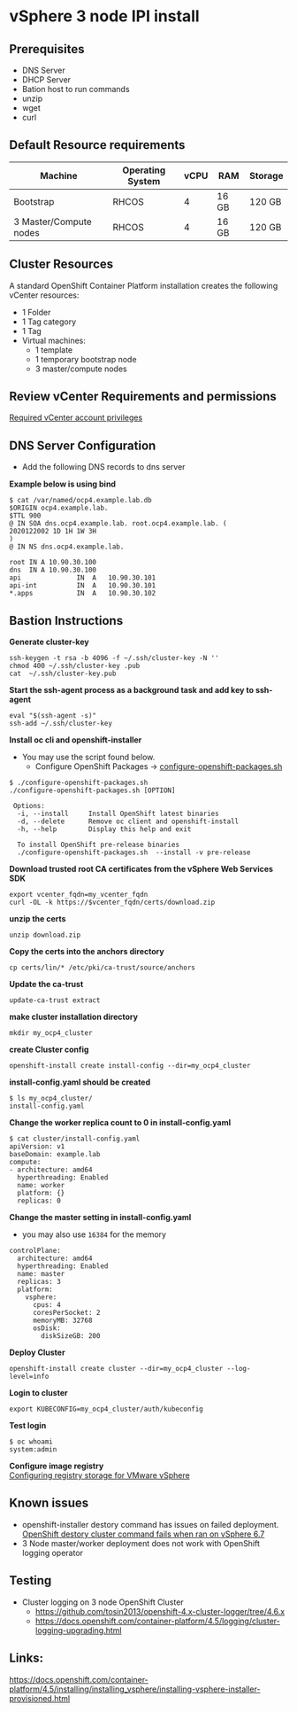 # vSphere 3 node IPI install

## Prerequisites
* DNS Server 
* DHCP Server
* Bation host to run commands 
* unzip
* wget
* curl 

## Default Resource requirements  


Machine  | Operating System  | vCPU  | RAM  |  Storage |  
--|---|---|---|--|  
Bootstrap  | RHCOS  | 4  | 16 GB  | 120 GB|    
3 Master/Compute nodes  |  RHCOS | 4  | 16 GB  | 120 GB|    



## Cluster Resources
A standard OpenShift Container Platform installation creates the following vCenter resources:

* 1 Folder
* 1 Tag category
* 1 Tag
* Virtual machines:
  * 1 template
  * 1 temporary bootstrap node
  * 3  master/compute nodes

## Review vCenter Requirements and permissions 
[Required vCenter account privileges](https://docs.openshift.com/container-platform/4.5/installing/installing_vsphere/installing-vsphere-installer-provisioned.html#installation-vsphere-installer-infra-requirements_installing-vsphere-installer-provisioned)


## DNS Server Configuration 
* Add the following DNS records to dns server

**Example below is using bind**
```
$ cat /var/named/ocp4.example.lab.db 
$ORIGIN ocp4.example.lab.
$TTL 900
@ IN SOA dns.ocp4.example.lab. root.ocp4.example.lab. (
2020122002 1D 1H 1W 3H
)
@ IN NS dns.ocp4.example.lab.

root IN A 10.90.30.100
dns  IN A 10.90.30.100
api              IN  A   10.90.30.101
api-int          IN  A   10.90.30.101
*.apps           IN  A   10.90.30.102

```

## Bastion Instructions
**Generate cluster-key**
```
ssh-keygen -t rsa -b 4096 -f ~/.ssh/cluster-key -N ''
chmod 400 ~/.ssh/cluster-key .pub
cat  ~/.ssh/cluster-key.pub
```

**Start the ssh-agent process as a background task and add key to ssh-agent**
```
eval "$(ssh-agent -s)"
ssh-add ~/.ssh/cluster-key 
```


**Install oc cli and openshift-installer**
* You may use the script found below.
  * Configure OpenShift Packages -> [configure-openshift-packages.sh](../pre-steps/configure-openshift-packages.sh)
```
$ ./configure-openshift-packages.sh 
./configure-openshift-packages.sh [OPTION]

 Options:
  -i, --install     Install OpenShift latest binaries
  -d, --delete      Remove oc client and openshift-install
  -h, --help        Display this help and exit

  To install OpenShift pre-release binaries
  ./configure-openshift-packages.sh  --install -v pre-release

```

**Download trusted root CA certificates from the vSphere Web Services SDK**
```
export vcenter_fqdn=my_vcenter_fqdn
curl -OL -k https://$vcenter_fqdn/certs/download.zip
```

**unzip the certs**
```
unzip download.zip 
```

**Copy the certs into the anchors directory**
```
cp certs/lin/* /etc/pki/ca-trust/source/anchors
```

**Update the ca-trust**
```
update-ca-trust extract
```

**make cluster installation directory**
```
mkdir my_ocp4_cluster
```

**create Cluster config**
```
openshift-install create install-config --dir=my_ocp4_cluster
```

**install-config.yaml should be created**
```
$ ls my_ocp4_cluster/
install-config.yaml

```

**Change the worker replica count to 0 in install-config.yaml**
```
$ cat cluster/install-config.yaml 
apiVersion: v1
baseDomain: example.lab
compute:
- architecture: amd64
  hyperthreading: Enabled
  name: worker
  platform: {}
  replicas: 0
```


**Change the master setting  in install-config.yaml**
* you may also use `16384` for the memory
```
controlPlane:
  architecture: amd64
  hyperthreading: Enabled
  name: master
  replicas: 3
  platform:
    vsphere:
      cpus: 4
      coresPerSocket: 2
      memoryMB: 32768
      osDisk:
        diskSizeGB: 200

```

**Deploy Cluster**
```
openshift-install create cluster --dir=my_ocp4_cluster --log-level=info 
```

**Login to cluster**
```
export KUBECONFIG=my_ocp4_cluster/auth/kubeconfig
```

**Test login**
```
$ oc whoami
system:admin
```

**Configure image registry**  
[Configuring registry storage for VMware vSphere](https://docs.openshift.com/container-platform/4.5/installing/installing_vsphere/installing-vsphere-installer-provisioned.html#registry-configuring-storage-vsphere_installing-vsphere-installer-provisioned)


## Known issues
* openshift-installer destory command has issues on failed deployment.
[OpenShift destory cluster command fails when ran on vSphere 6.7](https://bugzilla.redhat.com/show_bug.cgi?id=1871306)
* 3 Node master/worker deployment does not work with OpenShift logging operator

## Testing 
* Cluster logging on 3 node OpenShift Cluster
  * https://github.com/tosin2013/openshift-4.x-cluster-logger/tree/4.6.x
  * https://docs.openshift.com/container-platform/4.5/logging/cluster-logging-upgrading.html

## Links: 
https://docs.openshift.com/container-platform/4.5/installing/installing_vsphere/installing-vsphere-installer-provisioned.html


